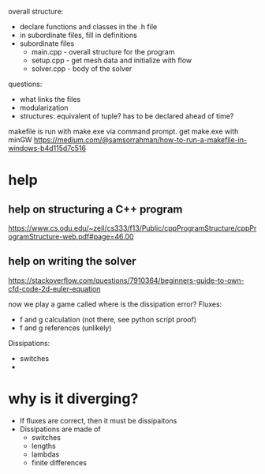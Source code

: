 overall structure:
 - declare functions and classes in the .h file
 - in subordinate files, fill in definitions
 - subordinate files
    - main.cpp - overall structure for the program
    - setup.cpp - get mesh data and initialize with flow
    - solver.cpp - body of the solver

 questions:
 - what links the files
 - modularization
 - structures: equivalent of tuple? has to be declared ahead of time?

makefile is run with make.exe via command prompt. get make.exe with minGW
https://medium.com/@samsorrahman/how-to-run-a-makefile-in-windows-b4d115d7c516

# help

## help on structuring a C++ program
 https://www.cs.odu.edu/~zeil/cs333/f13/Public/cppProgramStructure/cppProgramStructure-web.pdf#page=46.00

## help on writing the solver
https://stackoverflow.com/questions/7910364/beginners-guide-to-own-cfd-code-2d-euler-equation


now we play a game called where is the dissipation error?
Fluxes:
 - f and g calculation (not there, see python script proof)
 - f and g references (unlikely)

Dissipations:
 - switches
 - 

# why is it diverging?
 - If fluxes are correct, then it must be dissipaitons
 - Dissipations are made of 
    - switches
    - lengths
    - lambdas
    - finite differences
    
